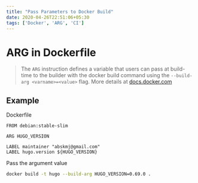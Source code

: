 ```yaml
---
title: "Pass Parameters to Docker Build"
date: 2020-04-26T22:51:06+05:30
tags: ['Docker', 'ARG', 'CI']
---
```


# ARG in Dockerfile
> The `ARG` instruction defines a variable that users can pass at build-time to the builder with the docker build command using the `--build-arg <varname>=<value>` flag. More details at [docs.docker.com](https://docs.docker.com/engine/reference/builder/#arg)

## Example
Dockerfile
```
FROM debian:stable-slim

ARG HUGO_VERSION

LABEL maintainer "abskmj@gmail.com"
LABEL hugo.version ${HUGO_VERSION}
```

Pass the argument value
```bash
docker build -t hugo --build-arg HUGO_VERSION=0.69.0 .
```
